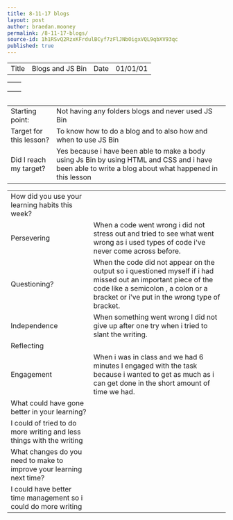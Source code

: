 ```yaml
---
title: 8-11-17 blogs
layout: post
author: braedan.mooney
permalink: /8-11-17-blogs/
source-id: 1h1RSvQ2RzxKFrdulBCyf7zFlJNbOigxVQL9qbXV93qc
published: true
---
```

<table>
  <tr>
    <td>Title</td>
    <td>
Blogs and JS Bin</td>
    <td>Date</td>
    <td>01/01/01</td>
  </tr>
</table>
</table>
<html>
<head>
<style>
table {
    border-collapse: collapse;
  width: 100%;
}

table, td, th {
    border: 1px solid black;
}
</style>
</head>
<body>



<table>
  <tr>
    <th></th>
    <th>  <tr>
    <td></td>
    <td></td>
  </tr>
  <tr>
    <td></td>
    <td>   </td>
  </tr>
</table>


<table>

<table>
  <tr>
    <td>Starting point:</td>
    <td>Not having any folders blogs and never used JS Bin</td>
  </tr>
  <tr>
    <td>Target for this lesson?</td>
    <td>To know how to do a blog and to also how and when to use JS Bin</td>
  </tr>
  <tr>
    <td>Did I reach my target? </td>
    <td>Yes because i have been able to make a body using Js Bin by using HTML and CSS and i have been able to write a blog about what happened in this lesson</td>
  </tr>
</table>


<table>
  <tr>
    <td>How did you use your learning habits this week?</td>
    <td></td>
  </tr>
  <tr>
    <td>Persevering</td>
    <td>When a code went wrong i did not stress out and tried to see what went wrong as i used types of code i've never come across before.</td>
  </tr>
  <tr>
    <td>Questioning?</td>
    <td>When the code did not appear on the output so i questioned myself if i had missed out an important piece of the code like a semicolon , a colon or a bracket or i've put in the wrong type of bracket.</td>
  </tr>
  <tr>
    <td>Independence</td>
    <td>When something went wrong I did not give up after one try when i tried to slant the writing.</td>
  </tr>
  <tr>
    <td>Reflecting</td>
    <td></td>
  </tr>
  <tr>
    <td> Engagement</td>
    <td>When i was in class and we had 6 minutes I engaged with the task because i wanted to get as much as i can get done in the short amount of time we had.</td>
  </tr>
  <tr>
    <td>What could have gone better in your learning?</td>
    <td></td>
  </tr>
  <tr>
    <td>I could of tried to do more writing and less things with the writing</td>
    <td></td>
  </tr>
  <tr>
    <td>What changes do you need to make to improve your learning next time?</td>
    <td></td>
  </tr>
  <tr>
    <td>I could have better time management so i could do more writing </td>
    <td></td>
  </tr>
</table>


